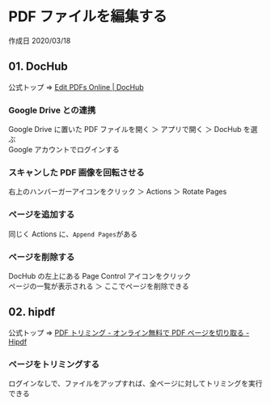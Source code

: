 # PDF ファイルを編集する

作成日 2020/03/18

## 01. DocHub

公式トップ => [Edit PDFs Online \| DocHub](https://dochub.com/pdf-editor)

### Google Drive との連携

Google Drive に置いた PDF ファイルを開く ＞ アプリで開く ＞ DocHub を選ぶ\
Google アカウントでログインする

### スキャンした PDF 画像を回転させる

右上のハンバーガーアイコンをクリック ＞ Actions ＞ Rotate Pages

### ページを追加する

同じく Actions に、`Append Pages`がある

### ページを削除する

DocHub の左上にある Page Control アイコンをクリック\
ページの一覧が表示される ＞ ここでページを削除できる

## 02. hipdf

公式トップ => [PDF トリミング \- オンライン無料で PDF ページを切り取る \- Hipdf](https://www.hipdf.com/jp/crop-pdf)

### ページをトリミングする

ログインなしで、ファイルをアップすれば、全ページに対してトリミングを実行できる
